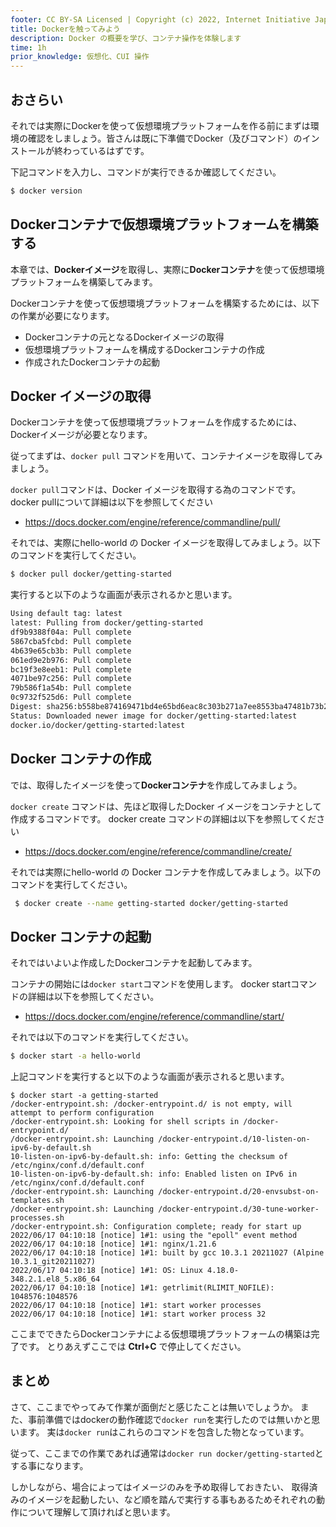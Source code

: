 ```yaml
---
footer: CC BY-SA Licensed | Copyright (c) 2022, Internet Initiative Japan Inc.
title: Dockerを触ってみよう
description: Docker の概要を学び、コンテナ操作を体験します
time: 1h
prior_knowledge: 仮想化、CUI 操作
---
```


<header-table/>

## おさらい

それでは実際にDockerを使って仮想環境プラットフォームを作る前にまずは環境の確認をしましょう。皆さんは既に下準備でDocker（及びコマンド）のインストールが終わっているはずです。

下記コマンドを入力し、コマンドが実行できるか確認してください。

```bash
$ docker version
```

## Dockerコンテナで仮想環境プラットフォームを構築する

本章では、**Dockerイメージ**を取得し、実際に**Dockerコンテナ**を使って仮想環境プラットフォームを構築してみます。

Dockerコンテナを使って仮想環境プラットフォームを構築するためには、以下の作業が必要になります。

- Dockerコンテナの元となるDockerイメージの取得
- 仮想環境プラットフォームを構成するDockerコンテナの作成
- 作成されたDockerコンテナの起動

## Docker イメージの取得

Dockerコンテナを使って仮想環境プラットフォームを作成するためには、Dockerイメージが必要となります。

従ってまずは、`docker pull` コマンドを用いて、コンテナイメージを取得してみましょう。

`docker pull`コマンドは、Docker イメージを取得する為のコマンドです。
docker pullについて詳細は以下を参照してください
- https://docs.docker.com/engine/reference/commandline/pull/

それでは、実際にhello-world の Docker イメージを取得してみましょう。以下のコマンドを実行してください。

```bash
$ docker pull docker/getting-started
```

実行すると以下のような画面が表示されるかと思います。

```bash
Using default tag: latest
latest: Pulling from docker/getting-started
df9b9388f04a: Pull complete
5867cba5fcbd: Pull complete
4b639e65cb3b: Pull complete
061ed9e2b976: Pull complete
bc19f3e8eeb1: Pull complete
4071be97c256: Pull complete
79b586f1a54b: Pull complete
0c9732f525d6: Pull complete
Digest: sha256:b558be874169471bd4e65bd6eac8c303b271a7ee8553ba47481b73b2bf597aae
Status: Downloaded newer image for docker/getting-started:latest
docker.io/docker/getting-started:latest
```

## Docker コンテナの作成

では、取得したイメージを使って**Dockerコンテナ**を作成してみましょう。

`docker create` コマンドは、先ほど取得したDocker イメージをコンテナとして作成するコマンドです。
docker create コマンドの詳細は以下を参照してください
- https://docs.docker.com/engine/reference/commandline/create/

それでは実際にhello-world の Docker コンテナを作成してみましょう。以下のコマンドを実行してください。

```bash
 $ docker create --name getting-started docker/getting-started
```

## Docker コンテナの起動

それではいよいよ作成したDockerコンテナを起動してみます。

コンテナの開始には`docker start`コマンドを使用します。
docker startコマンドの詳細は以下を参照してください。
- https://docs.docker.com/engine/reference/commandline/start/

それでは以下のコマンドを実行してください。

```bash
$ docker start -a hello-world
```

上記コマンドを実行すると以下のような画面が表示されると思います。

```
$ docker start -a getting-started
/docker-entrypoint.sh: /docker-entrypoint.d/ is not empty, will attempt to perform configuration
/docker-entrypoint.sh: Looking for shell scripts in /docker-entrypoint.d/
/docker-entrypoint.sh: Launching /docker-entrypoint.d/10-listen-on-ipv6-by-default.sh
10-listen-on-ipv6-by-default.sh: info: Getting the checksum of /etc/nginx/conf.d/default.conf
10-listen-on-ipv6-by-default.sh: info: Enabled listen on IPv6 in /etc/nginx/conf.d/default.conf
/docker-entrypoint.sh: Launching /docker-entrypoint.d/20-envsubst-on-templates.sh
/docker-entrypoint.sh: Launching /docker-entrypoint.d/30-tune-worker-processes.sh
/docker-entrypoint.sh: Configuration complete; ready for start up
2022/06/17 04:10:18 [notice] 1#1: using the "epoll" event method
2022/06/17 04:10:18 [notice] 1#1: nginx/1.21.6
2022/06/17 04:10:18 [notice] 1#1: built by gcc 10.3.1 20211027 (Alpine 10.3.1_git20211027)
2022/06/17 04:10:18 [notice] 1#1: OS: Linux 4.18.0-348.2.1.el8_5.x86_64
2022/06/17 04:10:18 [notice] 1#1: getrlimit(RLIMIT_NOFILE): 1048576:1048576
2022/06/17 04:10:18 [notice] 1#1: start worker processes
2022/06/17 04:10:18 [notice] 1#1: start worker process 32
```

ここまでできたらDockerコンテナによる仮想環境プラットフォームの構築は完了です。
とりあえずここでは **Ctrl+C** で停止してください。

## まとめ

さて、ここまでやってみて作業が面倒だと感じたことは無いでしょうか。
また、事前準備ではdockerの動作確認で`docker run`を実行したのでは無いかと思います。
実は`docker run`はこれらのコマンドを包含した物となっています。

従って、ここまでの作業であれば通常は`docker run docker/getting-started`とする事になります。

しかしながら、場合によってはイメージのみを予め取得しておきたい、
取得済みのイメージを起動したい、など順を踏んで実行する事もあるためそれぞれの動作について理解して頂ければと思います。

<credit-footer/>
